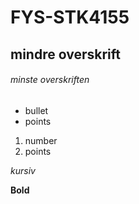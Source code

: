 # FYS-STK4155



##
## mindre overskrift
###### minste overskriften







* bullet
* points


1. number
2. points


*kursiv*


**Bold**
